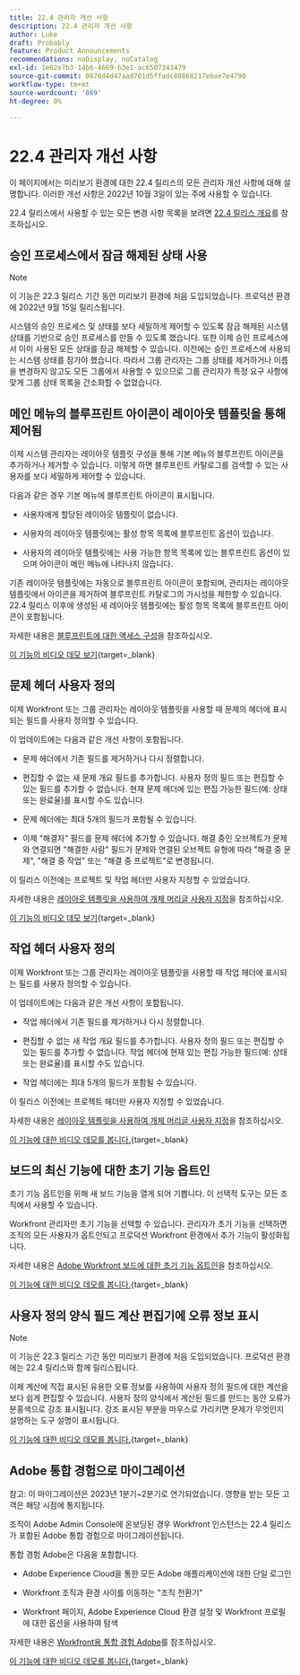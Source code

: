 ```yaml
---
title: 22.4 관리자 개선 사항
description: 22.4 관리자 개선 사항
author: Luke
draft: Probably
feature: Product Announcements
recommendations: noDisplay, noCatalog
exl-id: 1e62e7b3-14b6-4669-b3e1-ac6507343479
source-git-commit: 0876d4d47aad701d5ffadc88868217ebae7e4790
workflow-type: tm+mt
source-wordcount: '869'
ht-degree: 0%

---
```


# 22.4 관리자 개선 사항

이 페이지에서는 미리보기 환경에 대한 22.4 릴리스의 모든 관리자 개선 사항에 대해 설명합니다. 이러한 개선 사항은 2022년 10월 3일이 있는 주에 사용할 수 있습니다.

22.4 릴리스에서 사용할 수 있는 모든 변경 사항 목록을 보려면 [22.4 릴리스 개요](/help/quicksilver/product-announcements/product-releases/22.4-release-activity/22-4-release-overview.md)를 참조하십시오.

## 승인 프로세스에서 잠금 해제된 상태 사용

>[!NOTE]
>
>이 기능은 22.3 릴리스 기간 동안 미리보기 환경에 처음 도입되었습니다. 프로덕션 환경에 2022년 9월 15일 릴리스됩니다.

시스템의 승인 프로세스 및 상태를 보다 세밀하게 제어할 수 있도록 잠금 해제된 시스템 상태를 기반으로 승인 프로세스를 만들 수 있도록 했습니다. 또한 이제 승인 프로세스에서 이미 사용된 모든 상태를 잠금 해제할 수 있습니다. 이전에는 승인 프로세스에 사용되는 시스템 상태를 잠가야 했습니다. 따라서 그룹 관리자는 그룹 상태를 제거하거나 이름을 변경하지 않고도 모든 그룹에서 사용할 수 있으므로 그룹 관리자가 특정 요구 사항에 맞게 그룹 상태 목록을 간소화할 수 없었습니다.

## 메인 메뉴의 블루프린트 아이콘이 레이아웃 템플릿을 통해 제어됨

이제 시스템 관리자는 레이아웃 템플릿 구성을 통해 기본 메뉴의 블루프린트 아이콘을 추가하거나 제거할 수 있습니다. 이렇게 하면 블루프린트 카탈로그를 검색할 수 있는 사용자를 보다 세밀하게 제어할 수 있습니다.

다음과 같은 경우 기본 메뉴에 블루프린트 아이콘이 표시됩니다.

* 사용자에게 할당된 레이아웃 템플릿이 없습니다.

* 사용자의 레이아웃 템플릿에는 활성 항목 목록에 블루프린트 옵션이 있습니다.

* 사용자의 레이아웃 템플릿에는 사용 가능한 항목 목록에 있는 블루프린트 옵션이 있으며 아이콘이 메인 메뉴에 나타나지 않습니다.

기존 레이아웃 템플릿에는 자동으로 블루프린트 아이콘이 포함되며, 관리자는 레이아웃 템플릿에서 아이콘을 제거하여 블루프린트 카탈로그의 가시성을 제한할 수 있습니다. 22.4 릴리스 이후에 생성된 새 레이아웃 템플릿에는 활성 항목 목록에 블루프린트 아이콘이 포함됩니다.

자세한 내용은 [블루프린트에 대한 액세스 구성](/help/quicksilver/administration-and-setup/blueprints/configure-access-to-blueprints.md)을 참조하십시오.

[이 기능의 비디오 데모 보기](https://video.tv.adobe.com/v/3412382/){target=_blank}

## 문제 헤더 사용자 정의

이제 Workfront 또는 그룹 관리자는 레이아웃 템플릿을 사용할 때 문제의 헤더에 표시되는 필드를 사용자 정의할 수 있습니다.

이 업데이트에는 다음과 같은 개선 사항이 포함됩니다.

* 문제 헤더에서 기존 필드를 제거하거나 다시 정렬합니다.

* 편집할 수 없는 새 문제 개요 필드를 추가합니다. 사용자 정의 필드 또는 편집할 수 있는 필드를 추가할 수 없습니다. 현재 문제 헤더에 있는 편집 가능한 필드(예: 상태 또는 완료율)를 표시할 수도 있습니다.

* 문제 헤더에는 최대 5개의 필드가 포함될 수 있습니다.

* 이제 &quot;해결자&quot; 필드를 문제 헤더에 추가할 수 있습니다. 해결 중인 오브젝트가 문제와 연결되면 &quot;해결한 사람&quot; 필드가 문제와 연결된 오브젝트 유형에 따라 &quot;해결 중 문제&quot;, &quot;해결 중 작업&quot; 또는 &quot;해결 중 프로젝트&quot;로 변경됩니다.

이 릴리스 이전에는 프로젝트 및 작업 헤더만 사용자 지정할 수 있었습니다.



자세한 내용은 [레이아웃 템플릿을 사용하여 개체 머리글 사용자 지정](/help/quicksilver/administration-and-setup/customize-workfront/use-layout-templates/customize-object-headers.md)을 참조하십시오.

[이 기능의 비디오 데모 보기](https://video.tv.adobe.com/v/3412383/){target=_blank}

## 작업 헤더 사용자 정의

이제 Workfront 또는 그룹 관리자는 레이아웃 템플릿을 사용할 때 작업 헤더에 표시되는 필드를 사용자 정의할 수 있습니다.

이 업데이트에는 다음과 같은 개선 사항이 포함됩니다.

* 작업 헤더에서 기존 필드를 제거하거나 다시 정렬합니다.

* 편집할 수 없는 새 작업 개요 필드를 추가합니다. 사용자 정의 필드 또는 편집할 수 있는 필드를 추가할 수 없습니다. 작업 헤더에 현재 있는 편집 가능한 필드(예: 상태 또는 완료율)를 표시할 수도 있습니다.

* 작업 헤더에는 최대 5개의 필드가 포함될 수 있습니다.

이 릴리스 이전에는 프로젝트 헤더만 사용자 지정할 수 있었습니다.

자세한 내용은 [레이아웃 템플릿을 사용하여 개체 머리글 사용자 지정](/help/quicksilver/administration-and-setup/customize-workfront/use-layout-templates/customize-object-headers.md)을 참조하십시오.

[이 기능에 대한 비디오 데모를 봅니다.](https://video.tv.adobe.com/v/3412384/){target=_blank}

## 보드의 최신 기능에 대한 초기 기능 옵트인

초기 기능 옵트인을 위해 새 보드 기능을 열게 되어 기쁩니다. 이 선택적 도구는 모든 조직에서 사용할 수 있습니다.

Workfront 관리자만 초기 기능을 선택할 수 있습니다. 관리자가 초기 기능을 선택하면 조직의 모든 사용자가 옵트인되고 프로덕션 Workfront 환경에서 추가 기능이 활성화됩니다.

자세한 내용은 [Adobe Workfront 보드에 대한 초기 기능 옵트인](/help/quicksilver/agile/get-started-with-boards/boards-early-feature-opt-in.md)을 참조하십시오.

[이 기능에 대한 비디오 데모를 봅니다.](https://video.tv.adobe.com/v/3412386/){target=_blank}

## 사용자 정의 양식 필드 계산 편집기에 오류 정보 표시

>[!NOTE]
>
>이 기능은 22.3 릴리스 기간 동안 미리보기 환경에 처음 도입되었습니다. 프로덕션 환경에는 22.4 릴리스와 함께 릴리스됩니다.

이제 계산에 직접 표시된 유용한 오류 정보를 사용하여 사용자 정의 필드에 대한 계산을 보다 쉽게 편집할 수 있습니다. 사용자 정의 양식에서 계산된 필드를 만드는 동안 오류가 분홍색으로 강조 표시됩니다. 강조 표시된 부분을 마우스로 가리키면 문제가 무엇인지 설명하는 도구 설명이 표시됩니다.

[이 기능에 대한 비디오 데모를 봅니다.](https://video.tv.adobe.com/v/3412387/){target=_blank}

## Adobe 통합 경험으로 마이그레이션

참고: 이 마이그레이션은 2023년 1분기~2분기로 연기되었습니다. 영향을 받는 모든 고객은 해당 시점에 통지됩니다.

조직이 Adobe Admin Console에 온보딩된 경우 Workfront 인스턴스는 22.4 릴리스가 포함된 Adobe 통합 경험으로 마이그레이션됩니다.

통합 경험 Adobe은 다음을 포함합니다.

* Adobe Experience Cloud을 통한 모든 Adobe 애플리케이션에 대한 단일 로그인

* Workfront 조직과 환경 사이를 이동하는 &quot;조직 전환기&quot;

* Workfront 페이지, Adobe Experience Cloud 환경 설정 및 Workfront 프로필에 대한 옵션을 사용하여 탐색

자세한 내용은 [Workfront용 통합 경험 Adobe](/help/quicksilver/workfront-basics/navigate-workfront/workfront-navigation/adobe-unified-experience.md)를 참조하십시오.

[이 기능에 대한 비디오 데모를 봅니다.](https://video.tv.adobe.com/v/3412388/){target=_blank}
